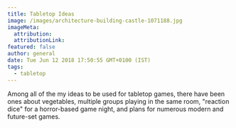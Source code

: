 ```yaml
---
title: Tabletop Ideas
image: /images/architecture-building-castle-1071188.jpg
imageMeta:
  attribution:
  attributionLink:
featured: false
author: general
date: Tue Jun 12 2018 17:50:55 GMT+0100 (IST)
tags:
  - tabletop
---
```




Among all of the my ideas to be used for tabletop games, there have been ones about vegetables, multiple groups playing in the same room, "reaction dice" for a horror-based game night, and plans for numerous modern and future-set games.
